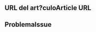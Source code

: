 <!---
Welcome to the documentation repository for Office Scripts in Excel on the web.

To report an issue with the Office Scripts documentation, please provide the article URL and describe the issue below. Alternatively, if you want to submit a pull request with your recommended documentation changes, we will review your contributions and update our documentation accordingly.

If your issue is not related to the Office Scripts documentation, please post it to one of the following channels instead:

- To ask a question about designing Office Scripts or the Office.js API that runs Office Scripts, post your question to Stack Overflow and tag it with the "office-scripts" tag (https://stackoverflow.com/questions/tagged/office-scripts).

- To report an issue with the Office.js API or platform, create the issue in the OfficeDev/office-js repository (https://github.com/OfficeDev/office-js), which members of the product team monitor for customer-reported issues.

- To submit a feature request for Office Scripts, post your idea to our User Voice page (https://excel.uservoice.com/forums/274580-excel-for-the-web?category_id=143439), or if the feature request already exists there, add your vote for it. Be sure to file the request under Excel for the web in the "Macros, Scripts and Add-ins" category.
-->

<!--- Provide a general summary of the documentation issue in the Title above -->

## <a name="article-url"></a><span data-ttu-id="94c48-101">URL del art?culo</span><span class="sxs-lookup"><span data-stu-id="94c48-101">Article URL</span></span>
<!-- Provide the URL of the article that this documentation issue relates to -->

## <a name="issue"></a><span data-ttu-id="94c48-102">Problema</span><span class="sxs-lookup"><span data-stu-id="94c48-102">Issue</span></span>
<!-- Provide a thorough description of the documentation issue -->

